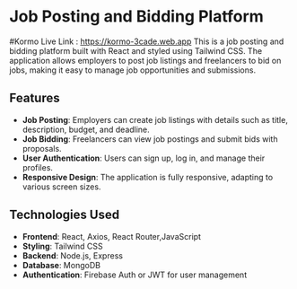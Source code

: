 # Job Posting and Bidding Platform
#Kormo
Live Link : https://kormo-3cade.web.app
This is a job posting and bidding platform built with React and styled using Tailwind CSS. The application allows employers to post job listings and freelancers to bid on jobs, making it easy to manage job opportunities and submissions.

## Features

- **Job Posting**: Employers can create job listings with details such as title, description, budget, and deadline.
- **Job Bidding**: Freelancers can view job postings and submit bids with proposals.
- **User Authentication**: Users can sign up, log in, and manage their profiles.
- **Responsive Design**: The application is fully responsive, adapting to various screen sizes.

## Technologies Used

- **Frontend**: React, Axios, React Router,JavaScript
- **Styling**: Tailwind CSS
- **Backend**: Node.js, Express
- **Database**: MongoDB
- **Authentication**: Firebase Auth or JWT for user management


